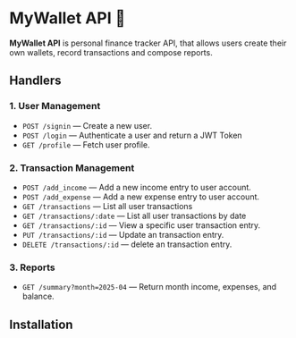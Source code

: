 # MyWallet API 💸

**MyWallet API** is personal finance tracker API, that allows users create their own wallets, record transactions and compose reports. 

## Handlers

### 1. **User Management**

- `POST /signin` — Create a new user.
- `POST /login` — Authenticate a user and return a JWT Token
- `GET /profile` — Fetch user profile.

### 2. Transaction **Management**

- `POST /add_income` — Add a new income entry to user account.
- `POST /add_expense` — Add a new expense entry to user account.
- `GET /transactions` — List all user transactions
- `GET /transactions/:date` — List all user transactions by date
- `GET /transactions/:id` — View a specific user transaction entry.
- `PUT /transactions/:id` — Update an transaction entry.
- `DELETE /transactions/:id` — delete an transaction entry.

### 3. **Reports**

- `GET /summary?month=2025-04` — Return month income, expenses, and balance.

## Installation